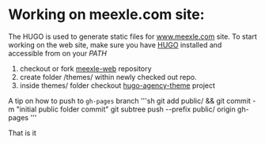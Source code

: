 # Working on meexle.com site:

The HUGO is used to generate static files for www.meexle.com site. 
To start working on the web site, make sure you have [HUGO](https://github.com/spf13/hugo/releases) installed and accessible from on your *PATH*

1. checkout or fork [meexle-web](https://github.com/syemialy/meexle-web) repository
2. create folder /themes/ within newly checked out repo.
3. inside themes/ folder checkout [hugo-agency-theme](https://github.com/digitalcraftsman/hugo-agency-theme) project

A tip on how to push to `gh-pages` branch
'''sh
git add public/ && git commit -m "initial public folder commit"
git subtree push --prefix public/ origin gh-pages
'''

That is it
